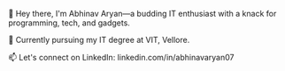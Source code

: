 👋 Hey there, I'm Abhinav Aryan—a budding IT enthusiast with a knack for programming, tech, and gadgets.

🌱 Currently pursuing my IT degree at VIT, Vellore.

📫 Let's connect on LinkedIn: linkedin.com/in/abhinavaryan07
<!---
07abhi9av/07abhi9av is a ✨ special ✨ repository because its `README.md` (this file) appears on your GitHub profile.
You can click the Preview link to take a look at your changes.
--->
